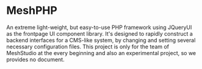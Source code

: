 # MeshPHP
An extreme light-weight, but easy-to-use PHP framework using JQueryUI as the frontpage UI component library.
It's designed to rapidly construct a backend interfaces for a CMS-like system, by changing and setting several necessary configuration files.
This project is only for the team of MeshStudio at the every beginning and also an experimental project, so we provides no document.
